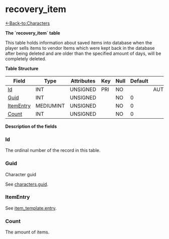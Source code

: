 # recovery\_item

[<-Back-to:Characters](database-characters)

**The \`recovery\_item\` table**

This table holds information about saved items into database when the player sells items to vendor
Items which were kept back in the database after being deleted and are older than the specified amount of days, will be completely deleted.

**Table Structure**

| Field          | Type      | Attributes | Key | Null | Default | Extra          | Comment |
| -------------- | --------- | ---------- | --- | ---- | ------- | -------------- | ------- |
| [Id][1]        | INT       | UNSIGNED   | PRI | NO   |         | AUTO_INCREMENT |         |
| [Guid][2]      | INT       | UNSIGNED   |     | NO   | 0       |                |         |
| [ItemEntry][3] | MEDIUMINT | UNSIGNED   |     | NO   | 0       |                |         |
| [Count][4]     | INT       | UNSIGNED   |     | NO   | 0       |                |         |

[1]: #id
[2]: #guid
[3]: #itementry
[4]: #count

**Description of the fields**

### Id

The ordinal number of the record in this table.

### Guid

Character guid

See [characters.guid](characters#guid).

### ItemEntry

See [item_template.entry](item_template#entry).

### Count

The amount of items.
